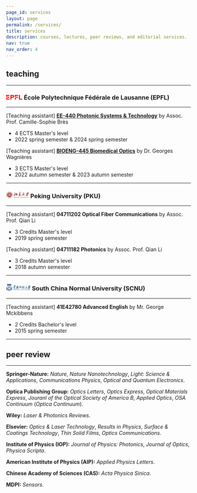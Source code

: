 ```yaml
---
page_id: services
layout: page
permalink: /services/
title: services
description: courses, lectures, peer reviews, and editorial services.
nav: true
nav_order: 4
---
```


## teaching

---

### <img src="/assets/img/EPFL.png" style="height: 0.8em; "> École Polytechnique Fédérale de Lausanne (EPFL)

---

[Teaching assistant] [**EE-440 Photonic Systems & Technology**](https://edu.epfl.ch/coursebook/en/photonic-systems-and-technology-EE-440) by Assoc. Prof. Camille-Sophie Brès

- 4 ECTS Master's level
- 2022 spring semester & 2024 spring semester

[Teaching assistant] [**BIOENG-445 Biomedical Optics**](https://edu.epfl.ch/coursebook/en/biomedical-optics-BIOENG-445) by Dr. Georges Wagnières

- 3 ECTS Master's level
- 2022 autumn semester & 2023 autumn semester

---

### <img src="/assets/img/PKU.png" style="height: 1.1em; "> Peking University (PKU) 

---

[Teaching assistant] **04711202 Optical Fiber Communications** by Assoc. Prof. Qian Li

- 3 Credits Master's level
- 2019 spring semester

[Teaching assistant] **04711182 Photonics** by Assoc. Prof. Qian Li

- 3 Credits Master's level
- 2018 autumn semester

---

### <img src="/assets/img/SCNU.png" style="height: 1.1em; "> South China Normal University (SCNU)

---

[Teaching assistant] **41E42780 Advanced English** by Mr. George Mckibbens

- 2 Credits Bachelor's level
- 2015 spring semester

---

## peer review

---

**Springer-Nature:** *Nature*, *Nature Nanotechnology*, *Light: Science & Applications*, *Communications Physics*, *Optical and Quantum Electronics*.

**Optica Publishing Group:** *Optics Letters*, *Optics Express*, *Optical Materials Express*, *Jouranl of the Optical Society of America B*, *Applied Optics*, *OSA Continuum* (*Optica Continuum*).

**Wiley:** *Laser & Photonics Reviews*.

**Elsevier:** *Optics & Laser Technology*, *Results in Physics*, *Surface & Coatings Technology*, *Thin Solid Films*, *Optics Communications*.

**Institute of Physics (IOP):** *Journal of Physics: Photonics*, *Journal of Optics*, *Physica Scripta*.

**American Institute of Physics (AIP):** *Applied Physics Letters*.

**Chinese Academy of Sciences (CAS):** *Acta Physica Sinica*.

**MDPI:** *Sensors*.